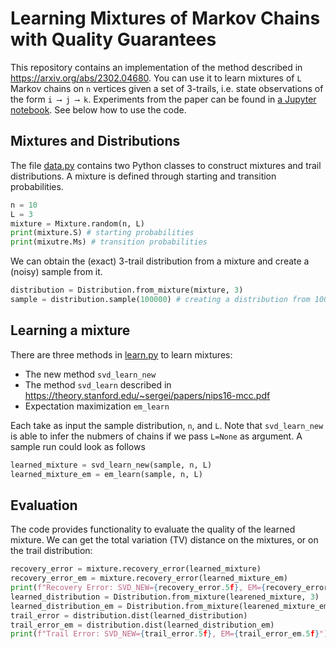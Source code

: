 # Learning Mixtures of Markov Chains with Quality Guarantees

This repository contains an implementation of the method described in https://arxiv.org/abs/2302.04680. You can use it to learn mixtures of `L` Markov chains on `n` vertices given a set of 3-trails, i.e. state observations of the form `i ⟶ j ⟶ k`.
Experiments from the paper can be found in [a Jupyter notebook](experiments.ipynb).
See below how to use the code.

## Mixtures and Distributions

The file [data.py](data.py) contains two Python classes to construct mixtures and trail distributions.  A mixture is defined through starting and transition probabilities. 
```python
n = 10
L = 3
mixture = Mixture.random(n, L)
print(mixture.S) # starting probabilities
print(mixutre.Ms) # transition probabilities
```
We can obtain the (exact) 3-trail distribution from a mixture and create a (noisy) sample from it.
```python
distribution = Distribution.from_mixture(mixture, 3)
sample = distribution.sample(100000) # creating a distribution from 100000 sample trails
```

## Learning a mixture

There are three methods in [learn.py](learn.py) to learn mixtures:

* The new method `svd_learn_new`
* The method `svd_learn` described in https://theory.stanford.edu/~sergei/papers/nips16-mcc.pdf
* Expectation maximization `em_learn`

Each take as input the sample distribution, `n`, and `L`. Note that `svd_learn_new` is able to infer the nubmers of chains if we pass `L=None` as argument. A sample run could look as follows
```python
learned_mixture = svd_learn_new(sample, n, L)
learned_mixture_em = em_learn(sample, n, L)
```

## Evaluation

The code provides functionality to evaluate the quality of the learned mixture. We can get the total variation (TV) distance on the mixtures, or on the trail distribution:
```python
recovery_error = mixture.recovery_error(learned_mixture)
recovery_error_em = mixture.recovery_error(learned_mixture_em)
print(f"Recovery Error: SVD_NEW={recovery_error.5f}, EM={recovery_error_em.5f}")
learned_distribution = Distribution.from_mixture(learened_mixture, 3)
learned_distribution_em = Distribution.from_mixture(learened_mixture_em, 3)
trail_error = distribution.dist(learned_distribution)
trail_error_em = distribution.dist(learned_distribution_em)
print(f"Trail Error: SVD_NEW={trail_error.5f}, EM={trail_error_em.5f}")
```

